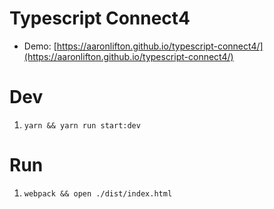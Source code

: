 # Typescript Connect4
- Demo: [https://aaronlifton.github.io/typescript-connect4/](https://aaronlifton.github.io/typescript-connect4/)

# Dev
1. `yarn && yarn run start:dev`

# Run
1. `webpack && open ./dist/index.html`
